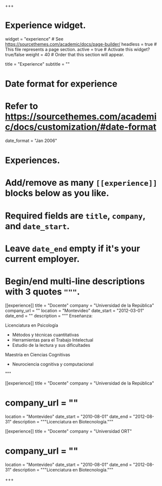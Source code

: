 +++
# Experience widget.
widget = "experience"  # See https://sourcethemes.com/academic/docs/page-builder/
headless = true  # This file represents a page section.
active = true  # Activate this widget? true/false
weight = 40  # Order that this section will appear.

title = "Experience"
subtitle = ""

# Date format for experience
#   Refer to https://sourcethemes.com/academic/docs/customization/#date-format
date_format = "Jan 2006"

# Experiences.
#   Add/remove as many `[[experience]]` blocks below as you like.
#   Required fields are `title`, `company`, and `date_start`.
#   Leave `date_end` empty if it's your current employer.
#   Begin/end multi-line descriptions with 3 quotes `"""`.
[[experience]]
  title = "Docente"
  company = "Universidad de la República"
  company_url = ""
  location = "Montevideo"
  date_start = "2012-03-01"
  date_end = ""
  description = """
  Enseñanza:
  
  Licenciatura en Psicología

  * Métodos y técnicas cuantitativas
  * Herramientas para el Trabajo Intelectual
  * Estudio de la lectura y sus dificultades
  
  Maestría en Ciencias Cognitivas
  * Neurociencia cognitiva y computacional
  
  
  
  """

[[experience]]
  title = "Docente"
  company = "Universidad de la República"
#  company_url = ""
  location = "Montevideo"
  date_start = "2010-08-01"
  date_end = "2012-08-31"
  description = """Licenciatura en Biotecnología."""

[[experience]]
  title = "Docente"
  company = "Universidad ORT"
#  company_url = ""
  location = "Montevideo"
  date_start = "2010-08-01"
  date_end = "2012-08-31"
  description = """Licenciatura en Biotecnología."""

+++
